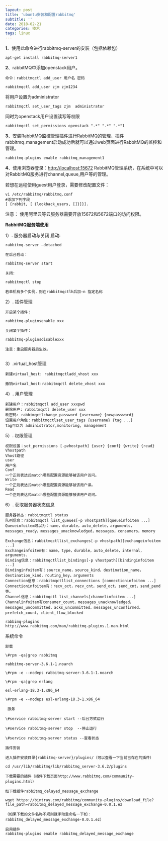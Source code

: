 ```yaml
---
layout: post
title: 'ubuntu安装和配置rabbitmq'
subtitle: ''
date: 2018-02-21
categories: 技术
tags: linux
---
```


**1**、使用此命令进行rabbitmq-server的安装（包括依赖包）

```Shell
apt-get install rabbitmq-server1
```

**2**、rabbitMQ中添加openstack用户。

```shell
命令：rabbitmqctl add_user 用户名 密码
```

```shell
rabbitmqctl add_user zjm zjm1234
```

将用户设置为administrator

~~~Shell
rabbitmqctl set_user_tags zjm  administrator
~~~

同时为openstack用户设置读写等权限

```shell
rabbitmqctl set_permissions openstack ".*" ".*" ".*"1
```

**3**、安装RabbitMQ监控管理插件进行RabbitMQ的管理，插件rabbitmq_management启动成功后就可以通过web页面进行RabbitMQ的监控和管理。

```Shell
rabbitmq-plugins enable rabbitmq_management1
```

**4**、使用浏览器登录：[http://localhost:15672](http://localhost:15672/) RabbitMQ管理系统，在系统中可以对RabbitMQ服务进行channel,queue,用户等的管理。

若想在远程使用guest用户登录，需要修改配置文件：

~~~shell
vi /etc/rabbitmq/rabbitmq.conf
#添加下列字段
[ {rabbit, [ {lookback_users, []}]}].
~~~



注意： 使用阿里云等云服务器需要开放15672和5672端口的访问权限。







**RabbitMQ服务端使用**

1）. 服务器启动与关闭
启动: 

```Shell
rabbitmq-server –detached

在后台启动：

rabbitmq-server start

关闭:

rabbitmqctl stop

若单机有多个实例，则在rabbitmqctlh后加–n 指定名称
```

2）. 插件管理

```Shell
开启某个插件：

rabbitmq-pluginsenable xxx

关闭某个插件：

rabbitmq-pluginsdisablexxx

注意：重启服务器后生效。


```

3）.virtual_host管理

```Shell
新建virtual_host: rabbitmqctladd_vhost xxx

撤销virtual_host:rabbitmqctl delete_vhost xxx
```



4）. 用户管理

```Shell
新建用户：rabbitmqctl add_user xxxpwd
删除用户: rabbitmqctl delete_user xxx
改密码: rabbimqctlchange_password {username} {newpassword}
设置用户角色：rabbitmqctlset_user_tags {username} {tag ...}
Tag可以为 administrator,monitoring, management
```

5）. 权限管理

```Shell
权限设置：set_permissions [-pvhostpath] {user} {conf} {write} {read}
Vhostpath
Vhost路径
user
用户名
Conf
一个正则表达式match哪些配置资源能够被该用户访问。
Write
一个正则表达式match哪些配置资源能够被该用户读。
Read
一个正则表达式match哪些配置资源能够被该用户访问。
```



6）. 获取服务器状态信息

```Shell
服务器状态：rabbitmqctl status
队列信息：rabbitmqctl list_queues[-p vhostpath][queueinfoitem ...]
Queueinfoitem可以为：name，durable，auto_delete，arguments，messages_ready，messages_unacknowledged，messages，consumers，memory

Exchange信息：rabbitmqctllist_exchanges[-p vhostpath][exchangeinfoitem ...]
Exchangeinfoitem有：name，type，durable，auto_delete，internal，arguments.
Binding信息：rabbitmqctllist_bindings[-p vhostpath][bindinginfoitem ...]
Bindinginfoitem有：source_name，source_kind，destination_name，destination_kind，routing_key，arguments
Connection信息：rabbitmqctllist_connections [connectioninfoitem ...]
Connectioninfoitem有：recv_oct，recv_cnt，send_oct，send_cnt，send_pend等。
Channel信息：rabbitmqctl list_channels[channelinfoitem ...]
Channelinfoitem有consumer_count，messages_unacknowledged，messages_uncommitted，acks_uncommitted，messages_unconfirmed，prefetch_count，client_flow_blocked

rabbimq-plugins
http://www.rabbitmq.com/man/rabbitmq-plugins.1.man.html
```

系统命令

```Shell
卸载

\#rpm -qa|grep rabbitmq

rabbitmq-server-3.6.1-1.noarch

\#rpm -e --nodeps rabbitmq-server-3.6.1-1.noarch

\#rpm -qa|grep erlang

esl-erlang-18.3-1.x86_64

\#rpm -e --nodeps esl-erlang-18.3-1.x86_64

 服务

\#service rabbitmq-server start --后台方式运行

\#service rabbitmq-server stop  --停止运行

\#service rabbitmq-server status --查看状态

插件安装

进入插件安装目录{rabbitmq-server}/plugins/（可以查看一下当前已存在的插件）

cd /usr/lib/rabbitmq/lib/rabbitmq_server-3.6.2/plugins

下载需要的插件（插件下载页面http://www.rabbitmq.com/community-plugins.html）

如下载插件rabbitmq_delayed_message_exchange

wget https://bintray.com/rabbitmq/community-plugins/download_file?file_path=rabbitmq_delayed_message_exchange-0.0.1.ez

（如果下载的文件名称不规则就手动重命名一下如：rabbitmq_delayed_message_exchange-0.0.1.ez）

启用插件
rabbitmq-plugins enable rabbitmq_delayed_message_exchange


```

